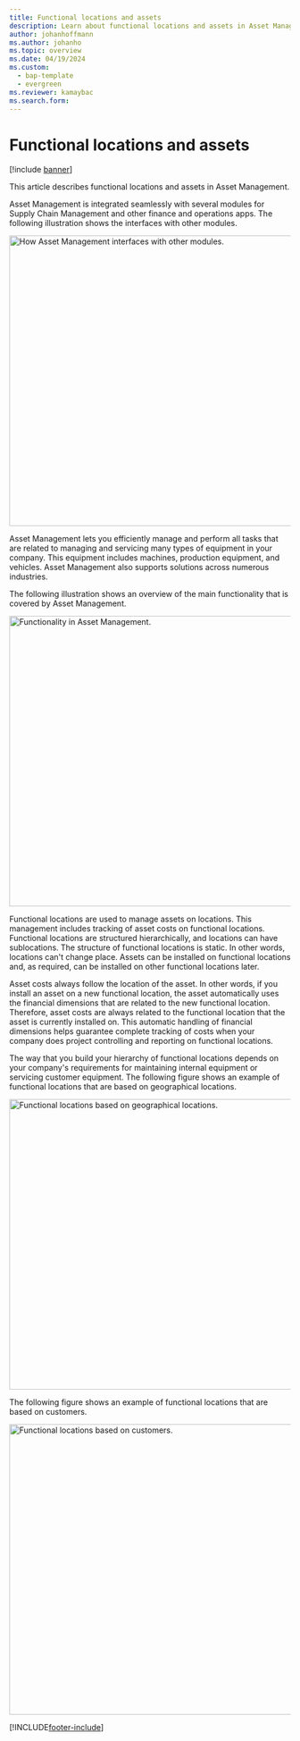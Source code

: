 ```yaml
---
title: Functional locations and assets
description: Learn about functional locations and assets in Asset Management, which is an advanced module for managing assets in Dynamics 365 Supply Chain Management.
author: johanhoffmann
ms.author: johanho
ms.topic: overview
ms.date: 04/19/2024
ms.custom:
  - bap-template
  - evergreen
ms.reviewer: kamaybac
ms.search.form:
---
```


# Functional locations and assets

[!include [banner](../../includes/banner.md)]

This article describes functional locations and assets in Asset Management.

Asset Management is integrated seamlessly with several modules for Supply Chain Management and other finance and operations apps. The following illustration shows the interfaces with other modules.

[<img src="media/01-overview-image.png" alt="How Asset Management interfaces with other modules." title="How Asset Management interfaces with other modules" width="520" />](media/01-overview-image.png)

Asset Management lets you efficiently manage and perform all tasks that are related to managing and servicing many types of equipment in your company. This equipment includes machines, production equipment, and vehicles. Asset Management also supports solutions across numerous industries.

The following illustration shows an overview of the main functionality that is covered by Asset Management.

[<img src="media/02-overview-image.png" alt="Functionality in Asset Management." title="Functionality in Asset Management" width="520" />](media/02-overview-image.png)

Functional locations are used to manage assets on locations. This management includes tracking of asset costs on functional locations. Functional locations are structured hierarchically, and locations can have sublocations. The structure of functional locations is static. In other words, locations can't change place. Assets can be installed on functional locations and, as required, can be installed on other functional locations later.

Asset costs always follow the location of the asset. In other words, if you install an asset on a new functional location, the asset automatically uses the financial dimensions that are related to the new functional location. Therefore, asset costs are always related to the functional location that the asset is  currently installed on. This automatic handling of financial dimensions helps guarantee complete tracking of costs when your company does project controlling and reporting on functional locations.

The way that you build your hierarchy of functional locations depends on your company's requirements for maintaining internal equipment or servicing customer equipment. The following figure shows an example of functional locations that are based on geographical locations.

[<img src="media/03-overview-image.png" alt="Functional locations based on geographical locations." title="Functional locations based on geographical locations" width="520" />](media/03-overview-image.png)

The following figure shows an example of functional locations that are based on customers.

[<img src="media/04-overview-image.png" alt="Functional locations based on customers." title="Functional locations based on customers" width="520" />](media/04-overview-image.png)

[!INCLUDE[footer-include](../../../includes/footer-banner.md)]
